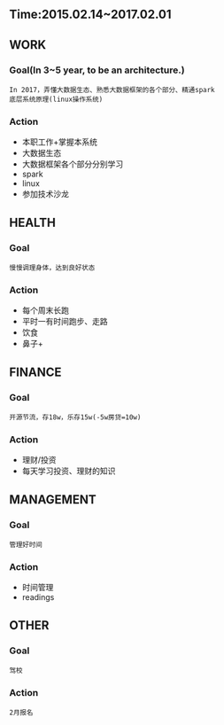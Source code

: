## Time:2015.02.14~2017.02.01
## WORK
### Goal(In 3~5 year, to be an architecture.)
	In 2017，弄懂大数据生态、熟悉大数据框架的各个部分、精通spark
	底层系统原理(linux操作系统)
### Action
* 本职工作+掌握本系统
* 大数据生态
* 大数据框架各个部分分别学习
* spark
* linux
* 参加技术沙龙

## HEALTH
### Goal
	慢慢调理身体，达到良好状态
### Action
* 每个周末长跑
* 平时一有时间跑步、走路
* 饮食
* 鼻子+

## FINANCE
### Goal
	开源节流，存18w，乐存15w(-5w房贷=10w)
### Action
* 理财/投资
* 每天学习投资、理财的知识

## MANAGEMENT
### Goal
	管理好时间
### Action
* 时间管理
* readings

## OTHER
### Goal
	驾校
### Action
	2月报名
